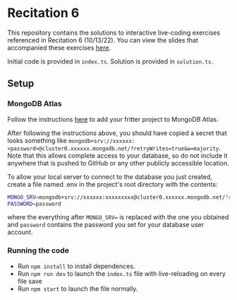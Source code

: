 # Recitation 6

This repository contains the solutions to interactive live-coding exercises referenced in Recitation 6 (10/13/22). You can view the slides that accompanied these exercises [here](https://docs.google.com/presentation/d/1yNoeeosVncDN1l2SKk3Autzy2E9pXLBfizwX3W5L0h4/edit?usp=sharing).

Initial code is provided in `index.ts`. Solution is provided in `solution.ts`.

## Setup

### MongoDB Atlas

Follow the instructions [here](https://docs.google.com/presentation/d/1HJ4Lz1a2IH5oKu21fQGYgs8G2irtMqnVI9vWDheGfKM/edit?usp=sharing) to add your fritter project to MongoDB Atlas.

After following the instructions above, you should have copied a secret that looks something like `mongodb+srv://xxxxxx:<password>@cluster0.xxxxxx.mongodb.net/?retryWrites=true&w=majority`. Note that this allows complete access to your database, so do not include it anywhere that is pushed to GitHub or any other publicly accessible location.

To allow your local server to connect to the database you just created, create a file named .env in the project's root directory with the contents:

```sh
MONGO_SRV=mongodb+srv://xxxxxx:xxxxxxxxx@cluster0.xxxxxx.mongodb.net/?retryWrites=true&w=majority
PASSWORD=password
```
where the everything after `MONGO_SRV=` is replaced with the one you obtained
and `password` contains the password you set for your database user account.

### Running the code
* Run `npm install` to install dependences.
* Run `npm run dev` to launch the `index.ts` file with live-reloading on every file save
* Run `npm start` to launch the file normally.
